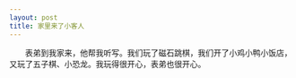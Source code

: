 ```yaml
---
layout: post
title: 家里来了小客人
---
```



　　表弟到我家来，他帮我听写。我们玩了磁石跳棋，我们开了小鸡小鸭小饭店，又玩了五子棋、小恐龙。我玩得很开心，表弟也很开心。
